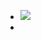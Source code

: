 - ![](https://www.google.com/url?sa=i&url=https%3A%2F%2Fwww.researchgate.net%2Ffigure%2FGeneral-overview-of-chronic-kidney-disease-mineral-and-bone-disorder-Kidney-failure_fig1_355885806&psig=AOvVaw3QOVYVFXKMtYWOqHjBQmXj&ust=1749439549836000&source=images&cd=vfe&opi=89978449&ved=0CBQQjRxqFwoTCIC6sqzw4I0DFQAAAAAdAAAAABAK)
-